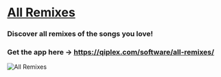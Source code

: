 # [All Remixes](https://qiplex.com/software/all-remixes/)

### Discover all remixes of the songs you love!

### Get the app here →  https://qiplex.com/software/all-remixes/

![All Remixes](http://qiplex.com/img/all-remixes-app.png)
